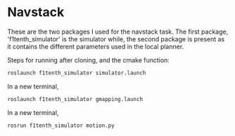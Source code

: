 # Navstack
These are the two packages I used for the navstack task. The first package, 'f1tenth_simulator' is the simulator while, the second package is present as it contains the different parameters used in the local planner. 


Steps for running after cloning, and the cmake function:
```bash
roslaunch f1tenth_simulator simulator.launch 
```

In a new terminal,
```bash
roslaunch f1tenth_simulator gmapping.launch 
```

In a new terminal,
```bash
rosrun f1tenth_simulator motion.py
```
